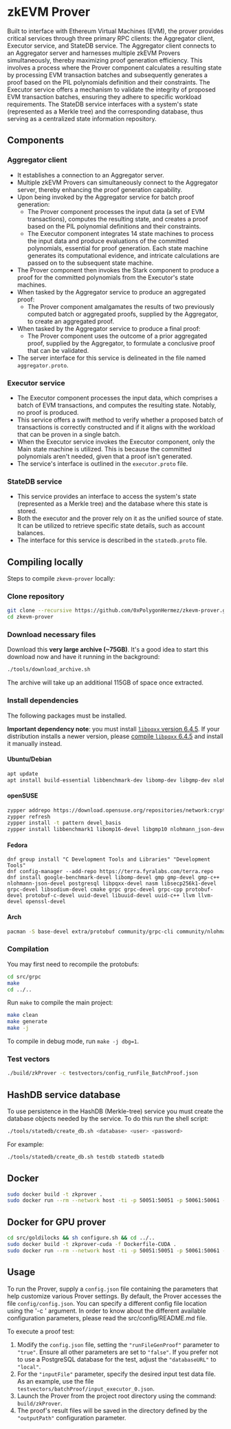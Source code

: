 # zkEVM Prover

Built to interface with Ethereum Virtual Machines (EVM), the prover provides critical services through three primary RPC clients: the Aggregator client, Executor service, and StateDB service. The Aggregator client connects to an Aggregator server and harnesses multiple zkEVM Provers simultaneously, thereby maximizing proof generation efficiency. This involves a process where the Prover component calculates a resulting state by processing EVM transaction batches and subsequently generates a proof based on the PIL polynomials definition and their constraints. The Executor service offers a mechanism to validate the integrity of proposed EVM transaction batches, ensuring they adhere to specific workload requirements. The StateDB service interfaces with a system's state (represented as a Merkle tree) and the corresponding database, thus serving as a centralized state information repository.

## Components

### Aggregator client

- It establishes a connection to an Aggregator server.
- Multiple zkEVM Provers can simultaneously connect to the Aggregator server, thereby enhancing the proof generation capability.
- Upon being invoked by the Aggregator service for batch proof generation:
  - The Prover component processes the input data (a set of EVM transactions), computes the resulting state, and creates a proof based on the PIL polynomial definitions and their constraints.
  - The Executor component integrates 14 state machines to process the input data and produce evaluations of the committed polynomials, essential for proof generation. Each state machine generates its computational evidence, and intricate calculations are passed on to the subsequent state machine.
- The Prover component then invokes the Stark component to produce a proof for the committed polynomials from the Executor's state machines.
- When tasked by the Aggregator service to produce an aggregated proof:
  - The Prover component amalgamates the results of two previously computed batch or aggregated proofs, supplied by the Aggregator, to create an aggregated proof.
- When tasked by the Aggregator service to produce a final proof:
  - The Prover component uses the outcome of a prior aggregated proof, supplied by the Aggregator, to formulate a conclusive proof that can be validated.
- The server interface for this service is delineated in the file named `aggregator.proto`.

### Executor service

- The Executor component processes the input data, which comprises a batch of EVM transactions, and computes the resulting state. Notably, no proof is produced.
- This service offers a swift method to verify whether a proposed batch of transactions is correctly constructed and if it aligns with the workload that can be proven in a single batch.
- When the Executor service invokes the Executor component, only the Main state machine is utilized. This is because the committed polynomials aren't needed, given that a proof isn't generated.
- The service's interface is outlined in the `executor.proto` file.

### StateDB service

- This service provides an interface to access the system's state (represented as a Merkle tree) and the database where this state is stored.
- Both the executor and the prover rely on it as the unified source of state. It can be utilized to retrieve specific state details, such as account balances.
- The interface for this service is described in the `statedb.proto` file.

## Compiling locally

Steps to compile `zkevm-prover` locally:
### Clone repository

```sh
git clone --recursive https://github.com/0xPolygonHermez/zkevm-prover.git
cd zkevm-prover
```

### Download necessary files

Download this **very large archive (~75GB)**. It's a good idea to start this download now and have it running in the background:

```sh
./tools/download_archive.sh
```

The archive will take up an additional 115GB of space once extracted.

### Install dependencies

The following packages must be installed.

**Important dependency note**: you must install [`libpqxx` version 6.4.5](https://github.com/jtv/libpqxx/releases/tag/6.4.5). If your distribution installs a newer version, please [compile `libpqxx` 6.4.5](https://github.com/jtv/libpqxx/releases/tag/6.4.5) and install it manually instead.

#### Ubuntu/Debian

```sh
apt update
apt install build-essential libbenchmark-dev libomp-dev libgmp-dev nlohmann-json3-dev postgresql libpqxx-dev libpqxx-doc nasm libsecp256k1-dev grpc-proto libsodium-dev libprotobuf-dev libssl-dev cmake libgrpc++-dev protobuf-compiler protobuf-compiler-grpc uuid-dev
```

#### openSUSE
```sh
zypper addrepo https://download.opensuse.org/repositories/network:cryptocurrencies/openSUSE_Tumbleweed/network:cryptocurrencies.repo
zypper refresh
zypper install -t pattern devel_basis
zypper install libbenchmark1 libomp16-devel libgmp10 nlohmann_json-devel postgresql libpqxx-devel ghc-postgresql-libpq-devel nasm libsecp256k1-devel grpc-devel libsodium-devel libprotobuf-c-devel libssl53 cmake libgrpc++1_57 protobuf-devel uuid-devel llvm llvm-devel libopenssl-devel
```

#### Fedora
```
dnf group install "C Development Tools and Libraries" "Development Tools"
dnf config-manager --add-repo https://terra.fyralabs.com/terra.repo
dnf install google-benchmark-devel libomp-devel gmp gmp-devel gmp-c++ nlohmann-json-devel postgresql libpqxx-devel nasm libsecp256k1-devel grpc-devel libsodium-devel cmake grpc grpc-devel grpc-cpp protobuf-devel protobuf-c-devel uuid-devel libuuid-devel uuid-c++ llvm llvm-devel openssl-devel
```

#### Arch
```sh
pacman -S base-devel extra/protobuf community/grpc-cli community/nlohmann-json extra/libpqxx nasm extra/libsodium community/libsecp256k1
```

### Compilation

You may first need to recompile the protobufs:
```sh
cd src/grpc
make
cd ../..
```

Run `make` to compile the main project:

```sh
make clean
make generate
make -j
```

To compile in debug mode, run `make -j dbg=1`.

### Test vectors

```sh
./build/zkProver -c testvectors/config_runFile_BatchProof.json
```

## HashDB service database

To use persistence in the HashDB (Merkle-tree) service you must create the database objects needed by the service. To do this run the shell script:

```sh
./tools/statedb/create_db.sh <database> <user> <password>
```

For example:

```sh
./tools/statedb/create_db.sh testdb statedb statedb
```

## Docker

```sh
sudo docker build -t zkprover .
sudo docker run --rm --network host -ti -p 50051:50051 -p 50061:50061 -p 50071:50071 -v $PWD/testvectors:/usr/src/app zkprover input_executor.json
```

## Docker for GPU prover

```sh
cd src/goldilocks && sh configure.sh && cd ../..
sudo docker build -t zkprover-cuda -f Dockerfile-CUDA .
sudo docker run --rm --network host -ti -p 50051:50051 -p 50061:50061 -p 50071:50071 -v $PWD/testvectors:/usr/src/app --runtime=nvidia --gpus all zkprover-cuda input_executor.json
```


## Usage

To run the Prover, supply a `config.json` file containing the parameters that help customize various Prover settings. By default, the Prover accesses the file `config/config.json`.  You can specify a different config file location using the '-c <file>' argument.  In order to know about the different available configuration parameters, please read the src/config/README.md file.

To execute a proof test:

1. Modify the `config.json` file, setting the `"runFileGenProof"` parameter to `"true"`. Ensure all other parameters are set to `"false"`. If you prefer not to use a PostgreSQL database for the test, adjust the `"databaseURL"` to `"local"`.
2. For the `"inputFile"` parameter, specify the desired input test data file. As an example, use the file `testvectors/batchProof/input_executor_0.json`.
3. Launch the Prover from the project root directory using the command: `build/zkProver`.
4. The proof's result files will be saved in the directory defined by the `"outputPath"` configuration parameter.
